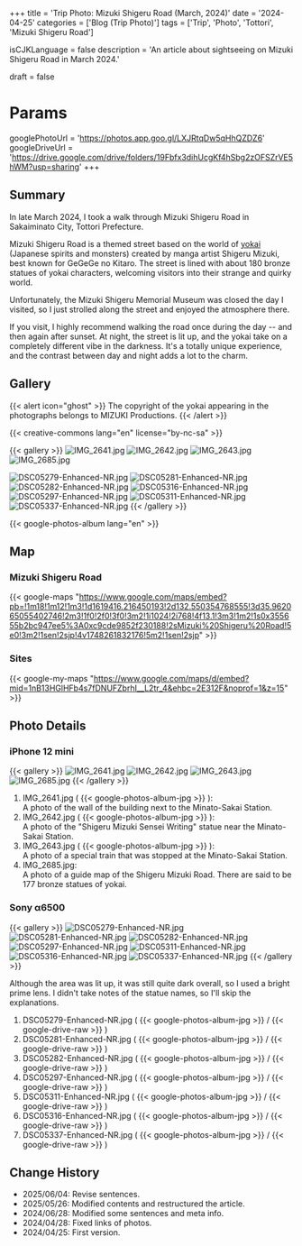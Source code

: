 +++
title = 'Trip Photo: Mizuki Shigeru Road (March, 2024)'
date = '2024-04-25'
categories = ['Blog (Trip Photo)']
tags = ['Trip', 'Photo', 'Tottori', 'Mizuki Shigeru Road']

isCJKLanguage = false
description = 'An article about sightseeing on Mizuki Shigeru Road in March 2024.'

draft = false

# Params
googlePhotoUrl = 'https://photos.app.goo.gl/LXJRtqDw5qHhQZDZ6'
googleDriveUrl = 'https://drive.google.com/drive/folders/19Fbfx3dihUcgKf4hSbg2zOFSZrVE5hWM?usp=sharing'
+++


## Summary

In late March 2024, I took a walk through Mizuki Shigeru Road in Sakaiminato
City, Tottori Prefecture.

Mizuki Shigeru Road is a themed street based on the world of
[yokai](https://en.wikipedia.org/wiki/Y%C5%8Dkai) (Japanese spirits and
monsters) created by manga artist Shigeru Mizuki, best known for GeGeGe no
Kitaro.
The street is lined with about 180 bronze statues of yokai characters,
welcoming visitors into their strange and quirky world.

Unfortunately, the Mizuki Shigeru Memorial Museum was closed the day I visited,
so I just strolled along the street and enjoyed the atmosphere there.

If you visit, I highly recommend walking the road once during the day -- and
then again after sunset.
At night, the street is lit up, and the yokai take on a completely different
vibe in the darkness.
It's a totally unique experience, and the contrast between day and night adds a
lot to the charm.


## Gallery

{{< alert icon="ghost" >}}
The copyright of the yokai appearing in the photographs belongs to MIZUKI Productions.
{{< /alert >}}

{{< creative-commons lang="en" license="by-nc-sa" >}}

{{< gallery >}}
  <img src="IMG_2641.jpg" alt="IMG_2641.jpg" class="grid-w33" />
  <img src="IMG_2642.jpg" alt="IMG_2642.jpg" class="grid-w33" />
  <img src="IMG_2643.jpg" alt="IMG_2643.jpg" class="grid-w33" />
  <img src="IMG_2685.jpg" alt="IMG_2685.jpg" class="grid-w100" />

  <img src="DSC05279-Enhanced-NR.jpg" alt="DSC05279-Enhanced-NR.jpg" class="grid-w66" />
  <img src="DSC05281-Enhanced-NR.jpg" alt="DSC05281-Enhanced-NR.jpg" class="grid-w33" />
  <img src="DSC05282-Enhanced-NR.jpg" alt="DSC05282-Enhanced-NR.jpg" class="grid-w33" />
  <img src="DSC05316-Enhanced-NR.jpg" alt="DSC05316-Enhanced-NR.jpg" class="grid-w66" />
  <img src="DSC05297-Enhanced-NR.jpg" alt="DSC05297-Enhanced-NR.jpg" class="grid-w33" />
  <img src="DSC05311-Enhanced-NR.jpg" alt="DSC05311-Enhanced-NR.jpg" class="grid-w33" />
  <img src="DSC05337-Enhanced-NR.jpg" alt="DSC05337-Enhanced-NR.jpg" class="grid-w66" />
{{< /gallery >}}

{{< google-photos-album lang="en" >}}


## Map

### Mizuki Shigeru Road

{{< google-maps "https://www.google.com/maps/embed?pb=!1m18!1m12!1m3!1d1619416.216450193!2d132.550354768555!3d35.962065055402746!2m3!1f0!2f0!3f0!3m2!1i1024!2i768!4f13.1!3m3!1m2!1s0x355655b2bc947ee5%3A0xc9cde9852f230188!2sMizuki%20Shigeru%20Road!5e0!3m2!1sen!2sjp!4v1748261832176!5m2!1sen!2sjp" >}}


### Sites

{{< google-my-maps "https://www.google.com/maps/d/embed?mid=1nB13HGlHFb4s7fDNUFZbrhI__L2tr_4&ehbc=2E312F&noprof=1&z=15" >}}


## Photo Details

### iPhone 12 mini

{{< gallery >}}
  <img src="IMG_2641.jpg" alt="IMG_2641.jpg" class="grid-w33" />
  <img src="IMG_2642.jpg" alt="IMG_2642.jpg" class="grid-w33" />
  <img src="IMG_2643.jpg" alt="IMG_2643.jpg" class="grid-w33" />
  <img src="IMG_2685.jpg" alt="IMG_2685.jpg" class="grid-w66" />
{{< /gallery >}}

1. IMG\_2641.jpg ( {{< google-photos-album-jpg >}} ):  
    A photo of the wall of the building next to the Minato-Sakai Station.
1. IMG\_2642.jpg ( {{< google-photos-album-jpg >}} ):  
    A photo of the "Shigeru Mizuki Sensei Writing" statue near the Minato-Sakai Station.
1. IMG\_2643.jpg ( {{< google-photos-album-jpg >}} ):  
    A photo of a special train that was stopped at the Minato-Sakai Station.
1. IMG\_2685.jpg:  
    A photo of a guide map of the Shigeru Mizuki Road.
    There are said to be 177 bronze statues of yokai.


### Sony α6500

{{< gallery >}}
  <img src="DSC05279-Enhanced-NR.jpg" alt="DSC05279-Enhanced-NR.jpg" class="grid-w33" />
  <img src="DSC05281-Enhanced-NR.jpg" alt="DSC05281-Enhanced-NR.jpg" class="grid-w33" />
  <img src="DSC05282-Enhanced-NR.jpg" alt="DSC05282-Enhanced-NR.jpg" class="grid-w33" />
  <img src="DSC05297-Enhanced-NR.jpg" alt="DSC05297-Enhanced-NR.jpg" class="grid-w33" />
  <img src="DSC05311-Enhanced-NR.jpg" alt="DSC05311-Enhanced-NR.jpg" class="grid-w33" />
  <img src="DSC05316-Enhanced-NR.jpg" alt="DSC05316-Enhanced-NR.jpg" class="grid-w33" />
  <img src="DSC05337-Enhanced-NR.jpg" alt="DSC05337-Enhanced-NR.jpg" class="grid-w33" />
{{< /gallery >}}

Although the area was lit up, it was still quite dark overall, so I used a
bright prime lens.
I didn't take notes of the statue names, so I'll skip the explanations.

1. DSC05279-Enhanced-NR.jpg ( {{< google-photos-album-jpg >}} / {{< google-drive-raw >}} )
1. DSC05281-Enhanced-NR.jpg ( {{< google-photos-album-jpg >}} / {{< google-drive-raw >}} )
1. DSC05282-Enhanced-NR.jpg ( {{< google-photos-album-jpg >}} / {{< google-drive-raw >}} )
1. DSC05297-Enhanced-NR.jpg ( {{< google-photos-album-jpg >}} / {{< google-drive-raw >}} )
1. DSC05311-Enhanced-NR.jpg ( {{< google-photos-album-jpg >}} / {{< google-drive-raw >}} )
1. DSC05316-Enhanced-NR.jpg ( {{< google-photos-album-jpg >}} / {{< google-drive-raw >}} )
1. DSC05337-Enhanced-NR.jpg ( {{< google-photos-album-jpg >}} / {{< google-drive-raw >}} )


## Change History

- 2025/06/04: Revise sentences.
- 2025/05/26: Modified contents and restructured the article.
- 2024/06/28: Modified some sentences and meta info.
- 2024/04/28: Fixed links of photos.
- 2024/04/25: First version.


